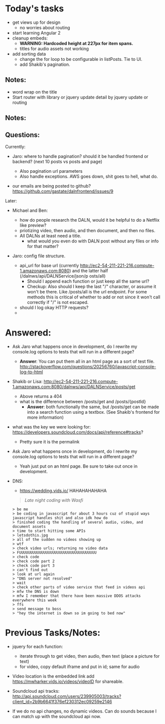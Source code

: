 
# Today's tasks
- get views up for design
    - no worries about routing
- start learning Angular 2
- cleanup embeds:
    - **WARNING: Hardcoded height at 227px for item spans.**
    - titles for audio assets not working
- add sorting data
    - change the for loop to be configurable in listPosts. Tie to UI.
    - add Shakib's pagination.


## Notes:
- word wrap on the title
- Start router with library or jquery update detail by jquery update or routing

## Notes:





## Questions:

Currently:

- Jaro: where to handle pagination? should it be handled frontend or backend? (next 10 posts vs posts and page)
    - Also pagination url parameters
    - Also handle exceptions. AWS goes down, shit goes to hell, what do.

- our emails are being posted to github? https://github.com/gastate/dalnfrontend/issues/9



Later:     

- Michael and Ben:
    - how do people research the DALN, would it be helpful to do a Netflix like preview?
    - priotizing video, then audio, and then document, and then no files.
    - All DALNs at least need a title.
        - what would you even do with DALN post without any files or info for that matter?


- Jaro: config file structure.
    - api_url for base url (currently http://ec2-54-211-221-216.compute-1.amazonaws.com:8080) and the latter half (/dalnws/api/DALNService/json/p   osts/all)
        - Should I append each function or just keep all the same url?
        - Checkup: Also should I keep the last "/" character, or assume it won't be there. Like /posts/all is the url endpoint. For some methods this is critical of whether to add or not since it won't call correctly if "/" is not escaped.
    - should I log okay HTTP requests?
    -

# Answered:
- Ask Jaro what happens once in development, do I rewrite my console.log options to tests that will run in a different page?
    - **Answer**: You can put them all in an html page as a sort of test file. http://stackoverflow.com/questions/20256760/javascript-console-log-to-html


- Shakib or Lisa: http://ec2-54-211-221-216.compute-1.amazonaws.com:8080/dalnws/api/DALNService/posts/get
    - Above returns a 404
    - what is the difference between /posts/get and /posts/{postId}
        - **Answer**: both functionally the same, but /posts/get can be made into a search function using a textbox. (See Shakib's frontend for more information)

- what was the key we were looking for: https://developers.soundcloud.com/docs/api/reference#tracks?
    - Pretty sure it is the permalink
- Ask Jaro what happens once in development, do I rewrite my console.log options to tests that will run in a different page?
    - Yeah just put on an html page. Be sure to take out once in development.

- DNS:
    - https://wedding.vids.io/ HAHAHAHAHAHA
    > *Late night coding with Wasfi*

    ```
    > be me
    > be coding in javascript for about 3 hours cuz of stupid ways javascript handles shit and also idk how do
    > finished coding the handling of several audio, video, and document assets
    > time to start hitting some APIs
    > letsdothis.jpg
    > all of the sudden no videos showing up
    > wtf
    > check video urls; returning no video data
    > FUUUUUUUUUUUUUUUUUUUUUUUUUUUUUUUUUUU
    > check code
    > check code part 2
    > check code part 3
    > can't find out
    > look at url again
    > "DNS server not resolved"
    > wait
    > check other parts of video service that feed in videos api
    > mfw the DNS is down
    > mfw I remember that there have been massive DDOS attacks everywhere this week
    > ffs
    > send message to boss
    > "hey the internet is down so im going to bed now"
    ```
# Previous Tasks/Notes:

-  jquery for each function:
    -  iterate through to get video, then audio, then text (place a picture for text)
    - for video, copy default iframe and put in id; same for audio

- Video location is the embedded link add https://mwharker.vids.io/videos/videoID for shareable.
- Soundcloud api tracks: http://api.soundcloud.com/users/239905003/tracks?client_id=2b9b6641f376ef230312ec09259e2146

- If we do no api changes, no dynamic videos. Can do sounds because I can match up with the soundcloud api now.

